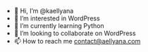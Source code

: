 - 👋 Hi, I’m @kaellyana
- 👀 I’m interested in WordPress
- 🌱 I’m currently learning Python
- 💞️ I’m looking to collaborate on WordPress
- 📫 How to reach me contact@aellyana.com

<!---
kaellyana/kaellyana is a ✨ special ✨ repository because its `README.md` (this file) appears on your GitHub profile.
You can click the Preview link to take a look at your changes.
--->
